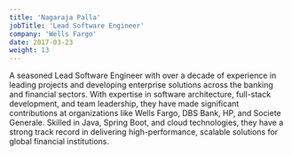 ```yaml
---
title: 'Nagaraja Palla'
jobTitle: 'Lead Software Engineer'
company: 'Wells Fargo'
date: 2017-03-23
weight: 13
---
```


A seasoned Lead Software Engineer with over a decade of experience in leading projects and developing enterprise solutions across the banking and financial sectors. With expertise in software architecture, full-stack development, and team leadership, they have made significant contributions at organizations like Wells Fargo, DBS Bank, HP, and Societe Generale. Skilled in Java, Spring Boot, and cloud technologies, they have a strong track record in delivering high-performance, scalable solutions for global financial institutions.

